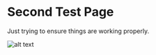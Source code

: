 <!--
Test Post 2
2019-1-04
Meta,Test Post
Another test post.
-->

# Second Test Page

Just trying to ensure things are working properly.

![alt text](pog.jpg)
